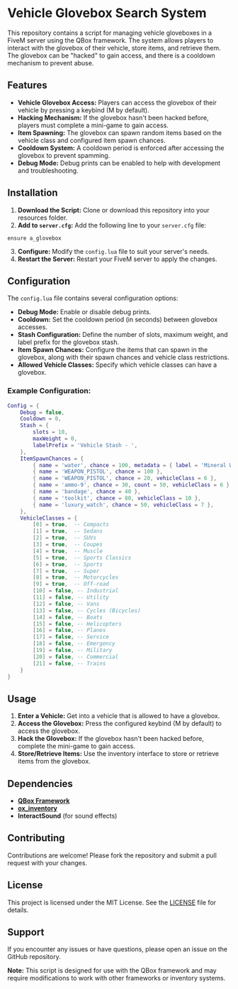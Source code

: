 # Vehicle Glovebox Search System

This repository contains a script for managing vehicle gloveboxes in a FiveM server using the QBox framework. The system allows players to interact with the glovebox of their vehicle, store items, and retrieve them. The glovebox can be "hacked" to gain access, and there is a cooldown mechanism to prevent abuse.

## Features

- **Vehicle Glovebox Access:** Players can access the glovebox of their vehicle by pressing a keybind (M by default).
- **Hacking Mechanism:** If the glovebox hasn't been hacked before, players must complete a mini-game to gain access.
- **Item Spawning:** The glovebox can spawn random items based on the vehicle class and configured item spawn chances.
- **Cooldown System:** A cooldown period is enforced after accessing the glovebox to prevent spamming.
- **Debug Mode:** Debug prints can be enabled to help with development and troubleshooting.

## Installation

1. **Download the Script:** Clone or download this repository into your resources folder.
2. **Add to `server.cfg`:** Add the following line to your `server.cfg` file:

```plaintext
ensure a_glovebox
```

3. **Configure:** Modify the `config.lua` file to suit your server's needs.
4. **Restart the Server:** Restart your FiveM server to apply the changes.

## Configuration

The `config.lua` file contains several configuration options:

- **Debug Mode:** Enable or disable debug prints.
- **Cooldown:** Set the cooldown period (in seconds) between glovebox accesses.
- **Stash Configuration:** Define the number of slots, maximum weight, and label prefix for the glovebox stash.
- **Item Spawn Chances:** Configure the items that can spawn in the glovebox, along with their spawn chances and vehicle class restrictions.
- **Allowed Vehicle Classes:** Specify which vehicle classes can have a glovebox.

### Example Configuration:

```lua
Config = {
    Debug = false,
    Cooldown = 0,
    Stash = {
        slots = 10,
        maxWeight = 0,
        labelPrefix = 'Vehicle Stash - ',
    },
    ItemSpawnChances = {
        { name = 'water', chance = 100, metadata = { label = 'Mineral Water' } },
        { name = 'WEAPON_PISTOL', chance = 100 },
        { name = 'WEAPON_PISTOL', chance = 20, vehicleClass = 6 },
        { name = 'ammo-9', chance = 30, count = 50, vehicleClass = 6 },
        { name = 'bandage', chance = 40 },
        { name = 'toolkit', chance = 80, vehicleClass = 10 },
        { name = 'luxury_watch', chance = 50, vehicleClass = 7 },
    },
    VehicleClasses = {
        [0] = true,  -- Compacts
        [1] = true,  -- Sedans
        [2] = true,  -- SUVs
        [3] = true,  -- Coupes
        [4] = true,  -- Muscle
        [5] = true,  -- Sports Classics
        [6] = true,  -- Sports
        [7] = true,  -- Super
        [8] = true,  -- Motorcycles
        [9] = true,  -- Off-road
        [10] = false, -- Industrial
        [11] = false, -- Utility
        [12] = false, -- Vans
        [13] = false, -- Cycles (Bicycles)
        [14] = false, -- Boats
        [15] = false, -- Helicopters
        [16] = false, -- Planes
        [17] = false, -- Service
        [18] = false, -- Emergency
        [19] = false, -- Military
        [20] = false, -- Commercial
        [21] = false, -- Trains
    }
}
```

## Usage

1. **Enter a Vehicle:** Get into a vehicle that is allowed to have a glovebox.
2. **Access the Glovebox:** Press the configured keybind (M by default) to access the glovebox.
3. **Hack the Glovebox:** If the glovebox hasn't been hacked before, complete the mini-game to gain access.
4. **Store/Retrieve Items:** Use the inventory interface to store or retrieve items from the glovebox.

## Dependencies

- **[QBox Framework](https://github.com/Qbox-project)**
- **[ox_inventory](https://github.com/overextended/ox_inventory)**
- **InteractSound** (for sound effects)

## Contributing

Contributions are welcome! Please fork the repository and submit a pull request with your changes.

## License

This project is licensed under the MIT License. See the [LICENSE](https://github.com/A1SCRIPTSS/a_glovebox/blob/main/LICENSE) file for details.

## Support

If you encounter any issues or have questions, please open an issue on the GitHub repository.

**Note:** This script is designed for use with the QBox framework and may require modifications to work with other frameworks or inventory systems.
